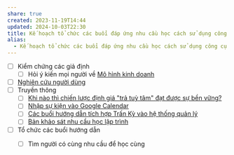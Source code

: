 ```yaml
---
share: true
created: 2023-11-19T14:44
updated: 2024-10-03T22:30
title: Kế hoạch tổ chức các buổi đáp ứng nhu cầu học cách sử dụng công cụ và tư duy lập trình
alias:
  - Kế hoạch tổ chức các buổi đáp ứng nhu cầu học cách sử dụng công cụ và tư duy lập trình
---
```

- [ ] Kiểm chứng các giả định
	- [ ] Hỏi ý kiến mọi người về [Mô hình kinh doanh](../../9%20Blog/M%C3%B4%20h%C3%ACnh%20kinh%20doanh%20c%E1%BB%A7a%20c%C3%A1c%20bu%E1%BB%95i%20%C4%91%C3%A1p%20%E1%BB%A9ng%20nhu%20c%E1%BA%A7u%20h%E1%BB%8Dc%20c%C3%A1ch%20s%E1%BB%AD%20d%E1%BB%A5ng%20c%C3%B4ng%20c%E1%BB%A5%20v%C3%A0%20t%C6%B0%20duy%20l%E1%BA%ADp%20tr%C3%ACnh.md)
- [ ] [Nghiên cứu người dùng](../Nghi%C3%AAn%20c%E1%BB%A9u%20ng%C6%B0%E1%BB%9Di%20d%C3%B9ng/index.md) 
- [ ] Truyền thông
	- [ ] [Khi nào thì chiến lược định giá "trả tuỳ tâm" đạt được sự bền vững?](../../9%20Blog/M%C3%B4%20h%C3%ACnh%20kinh%20doanh%20c%E1%BB%A7a%20c%C3%A1c%20bu%E1%BB%95i%20%C4%91%C3%A1p%20%E1%BB%A9ng%20nhu%20c%E1%BA%A7u%20h%E1%BB%8Dc%20c%C3%A1ch%20s%E1%BB%AD%20d%E1%BB%A5ng%20c%C3%B4ng%20c%E1%BB%A5%20v%C3%A0%20t%C6%B0%20duy%20l%E1%BA%ADp%20tr%C3%ACnh.md)
	- [ ] [Nhập sự kiện vào Google Calendar](../../../../%F0%9F%93%9CT%C3%A0i%20nguy%C3%AAn/Nhu%20c%E1%BA%A7u%20c%C3%B4ng%20ngh%E1%BB%87/T%E1%BB%B1%20%C4%91%E1%BB%99ng/Nh%E1%BA%ADp%20s%E1%BB%B1%20ki%E1%BB%87n%20v%C3%A0o%20Google%20Calendar.md)
	- [ ] [Các buổi hướng dẫn tích hợp Trấn Kỳ vào hệ thống quản lý](../../9%20Blog/Theo%20m%E1%BB%A5c%20ti%C3%AAu/C%C3%A1c%20bu%E1%BB%95i%20h%C6%B0%E1%BB%9Bng%20d%E1%BA%ABn%20t%C3%ADch%20h%E1%BB%A3p%20Tr%E1%BA%A5n%20K%E1%BB%B3%20v%C3%A0o%20h%E1%BB%87%20th%E1%BB%91ng%20qu%E1%BA%A3n%20l%C3%BD.md)
	- [ ] [Bản khảo sát nhu cầu học lập trình](../Nghi%C3%AAn%20c%E1%BB%A9u%20ng%C6%B0%E1%BB%9Di%20d%C3%B9ng/Nhu%20c%E1%BA%A7u%20h%E1%BB%8Dc%20l%E1%BA%ADp%20tr%C3%ACnh/B%E1%BA%A3n%20kh%E1%BA%A3o%20s%C3%A1t%20nhu%20c%E1%BA%A7u%20h%E1%BB%8Dc%20l%E1%BA%ADp%20tr%C3%ACnh.md)
- [ ] Tổ chức các buổi hướng dẫn
	- [ ] Tìm người có cùng nhu cầu để học cùng

